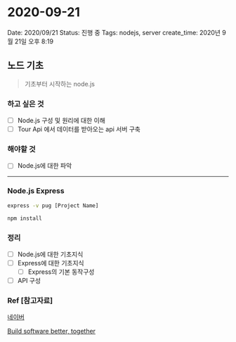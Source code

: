 # 2020-09-21

Date: 2020/09/21
Status: 진행 중
Tags: nodejs, server
create_time: 2020년 9월 21일 오후 8:19

## 노드 기초

> 기초부터 시작하는 node.js

### 하고 싶은 것

- [ ]  Node.js 구성 및 원리에 대한 이해
- [ ]  Tour Api 에서 데이터를 받아오는 api 서버 구축

### 해야할 것

- [ ]  Node.js에 대한 파악

---

### Node.js Express

[](https://jongmin92.github.io/2017/05/17/Emily/3-make-express-project/)

```bash
express -v pug [Project Name]
```

```bash
npm install
```

### 정리

- [ ]  Node.js에 대한 기초지식
- [ ]  Express에 대한 기초지식
    - [ ]  Express의 기본 동작구성
- [ ]  API 구성

### Ref [참고자료]

[네이버](http://naver.com)

[Build software better, together](http://github.com)